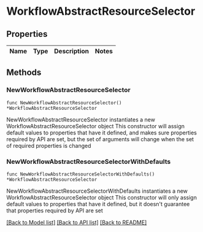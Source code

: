 # WorkflowAbstractResourceSelector

## Properties

Name | Type | Description | Notes
------------ | ------------- | ------------- | -------------

## Methods

### NewWorkflowAbstractResourceSelector

`func NewWorkflowAbstractResourceSelector() *WorkflowAbstractResourceSelector`

NewWorkflowAbstractResourceSelector instantiates a new WorkflowAbstractResourceSelector object
This constructor will assign default values to properties that have it defined,
and makes sure properties required by API are set, but the set of arguments
will change when the set of required properties is changed

### NewWorkflowAbstractResourceSelectorWithDefaults

`func NewWorkflowAbstractResourceSelectorWithDefaults() *WorkflowAbstractResourceSelector`

NewWorkflowAbstractResourceSelectorWithDefaults instantiates a new WorkflowAbstractResourceSelector object
This constructor will only assign default values to properties that have it defined,
but it doesn't guarantee that properties required by API are set


[[Back to Model list]](../README.md#documentation-for-models) [[Back to API list]](../README.md#documentation-for-api-endpoints) [[Back to README]](../README.md)


